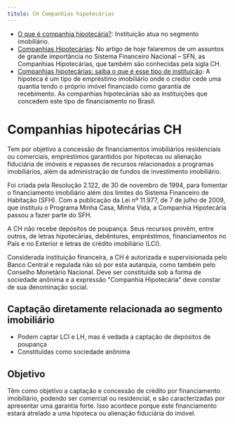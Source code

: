 ```yaml
---
titulo: CH Companhias hipotecárias
---
```

- [O que é companhia hipotecária?](https://www.bcb.gov.br/acessoinformacao/legado?url=https:%2F%2Fwww.bcb.gov.br%2Fpre%2Fcomposicao%2Fcomp_hipotecaria.asp%3Fidpai%3DSFNCOMP): Instituição atua no segmento imobiliário.
- [Companhias Hipotecárias](https://www.topinvest.com.br/companhias-hipotecarias/): No artigo de hoje falaremos de um assuntos de grande importância no Sistema Financeiro Nacional – SFN, as Companhias Hipotecárias, que também são conhecidas pela sigla CH.
- [Companhias hipotecárias: saiba o que é esse tipo de instituição](https://www.suno.com.br/artigos/companhias-hipotecarias/): A hipoteca é um tipo de empréstimo imobiliário onde o credor cede uma quantia tendo o próprio imóvel financiado como garantia de recebimento. As companhias hipotecárias são as instituições que concedem este tipo de financiamento no Brasil.

# Companhias hipotecárias CH

Tem por objetivo a concessão de financiamentos imobiliários residenciais ou comerciais, empréstimos garantidos por hipotecas ou alienação fiduciária de imóveis e repasses de recursos relacionados a programas imobiliários, além da administração de fundos de investimento imobiliário.

Foi criada pela Resolução 2.122, de 30 de novembro de 1994, para fomentar o financiamento imobiliário além dos limites do Sistema Financeiro de Habitação (SFH). Com a publicação da Lei nº 11.977, de 7 de julho de 2009, que instituiu o Programa Minha Casa, Minha Vida, a Companhia Hipotecária passou a fazer parte do SFH.

A CH não recebe depósitos de poupança. Seus recursos provêm, entre outros, de letras hipotecárias, debêntures, empréstimos, financiamentos no País e no Exterior e letras de crédito imobiliário (LCI).

Considerada instituição financeira, a CH é autorizada e supervisionada pelo Banco Central e regulada não só por esta autarquia, como também pelo Conselho Monetário Nacional. Deve ser constituída sob a forma de sociedade anônima e a expressão “Companhia Hipotecária” deve constar de sua denominação social.

## Captação diretamente relacionada ao segmento imobiliário

- Podem captar LCI e LH, mas é vedada a captação de depósitos de poupança
- Constituídas como sociedade anônima

## Objetivo

Têm como objetivo a captação e concessão de crédito por financiamento imobiliário, podendo ser comercial ou residencial, e são caracterizadas por apresentar uma garantia forte. Isso acontece porque este financiamento estará atrelado a uma hipoteca ou alienação fiduciária do imóvel.


